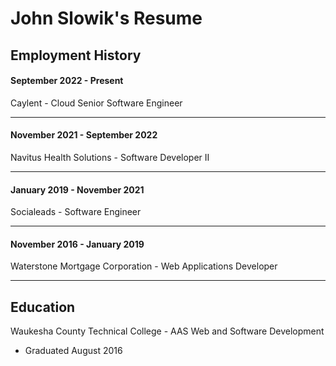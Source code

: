 # John Slowik's Resume
## Employment History
#### September 2022 - Present
Caylent - Cloud Senior Software Engineer
___

#### November 2021 - September 2022
Navitus Health Solutions - Software Developer II
___

#### January 2019 - November 2021
Socialeads - Software Engineer
___

#### November 2016 - January 2019
Waterstone Mortgage Corporation - Web Applications Developer
___

## Education
Waukesha County Technical College - AAS Web and Software Development
 - Graduated August 2016
